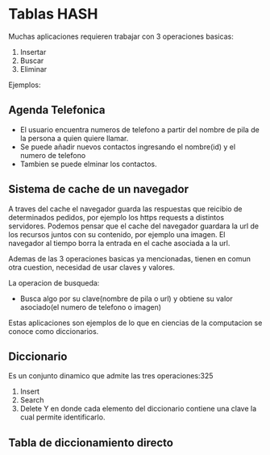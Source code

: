 # Tablas HASH
Muchas aplicaciones requieren trabajar con 3 operaciones basicas:
1. Insertar
2. Buscar
3. Eliminar

Ejemplos:
## Agenda Telefonica
- El usuario encuentra numeros de telefono a partir del nombre de pila de la persona a quien quiere llamar.
- Se puede añadir nuevos contactos ingresando el nombre(id) y el numero de telefono
- Tambien se puede elminar los contactos.

## Sistema de cache de un navegador
A traves del cache el navegador guarda las respuestas que reicibio de determinados pedidos, por ejemplo los https requests a distintos servidores.
Podemos pensar que el cache del navegador guardara la url de los recursos juntos con su contenido, por ejemplo una imagen. El navegador al tiempo borra la entrada en el cache asociada a la url.

Ademas de las 3 operaciones basicas ya mencionadas, tienen en comun otra cuestion, necesidad de usar claves y valores.

La operacion de busqueda:
- Busca algo por su clave(nombre de pila o url) y obtiene su valor asociado(el numero de telefono o imagen)

Estas aplicaciones son ejemplos de lo que en ciencias de la computacion se conoce como diccionarios.


## Diccionario
Es un conjunto dinamico que admite las tres operaciones:325
1. Insert
2. Search
3. Delete
Y en donde cada elemento del diccionario contiene una clave la cual permite identificarlo.

## Tabla de diccionamiento directo
